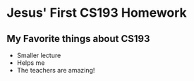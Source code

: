 # Jesus' First CS193 Homework


## My Favorite things about CS193

- Smaller lecture
- Helps me
- The teachers are amazing!
